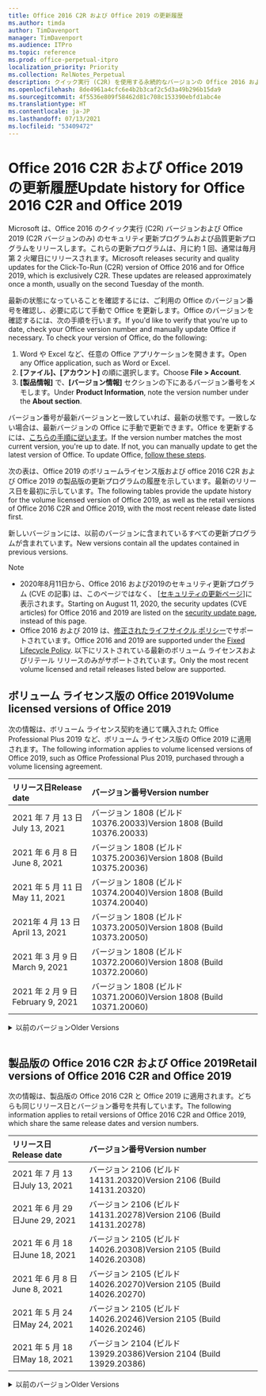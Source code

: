 ```yaml
---
title: Office 2016 C2R および Office 2019 の更新履歴
ms.author: timda
author: TimDavenport
manager: TimDavenport
ms.audience: ITPro
ms.topic: reference
ms.prod: office-perpetual-itpro
localization_priority: Priority
ms.collection: RelNotes_Perpetual
description: クイック実行 (C2R) を使用する永続的なバージョンの Office 2016 および 2019 の更新履歴を IT 技術者に提供します
ms.openlocfilehash: 8de4961a4cfc6e4b2b3caf2c5d3a49b296b15da9
ms.sourcegitcommit: 4f5536e809f58462d81c708c153390ebfd1abc4e
ms.translationtype: HT
ms.contentlocale: ja-JP
ms.lasthandoff: 07/13/2021
ms.locfileid: "53409472"
---
```

# <a name="update-history-for-office-2016-c2r-and-office-2019"></a><span data-ttu-id="38261-103">Office 2016 C2R および Office 2019 の更新履歴</span><span class="sxs-lookup"><span data-stu-id="38261-103">Update history for Office 2016 C2R and Office 2019</span></span>

<span data-ttu-id="38261-p101">Microsoft は、Office 2016 のクイック実行 (C2R) バージョンおよび Office 2019 (C2R バージョンのみ) のセキュリティ更新プログラムおよび品質更新プログラムをリリースします。これらの更新プログラムは、月に約 1 回、通常は毎月第 2 火曜日にリリースされます。</span><span class="sxs-lookup"><span data-stu-id="38261-p101">Microsoft releases security and quality updates for the Click-To-Run (C2R) version of Office 2016 and for Office 2019, which is exclusively C2R. These updates are released approximately once a month, usually on the second Tuesday of the month.</span></span>

<span data-ttu-id="38261-p102">最新の状態になっていることを確認するには、ご利用の Office のバージョン番号を確認し、必要に応じて手動で Office を更新します。Office のバージョンを確認するには、次の手順を行います。</span><span class="sxs-lookup"><span data-stu-id="38261-p102">If you'd like to verify that you're up to date, check your Office version number and manually update Office if necessary. To check your version of Office, do the following:</span></span>

  1.    <span data-ttu-id="38261-108">Word や Excel など、任意の Office アプリケーションを開きます。</span><span class="sxs-lookup"><span data-stu-id="38261-108">Open any Office application, such as Word or Excel.</span></span>
  2.    <span data-ttu-id="38261-109">**[ファイル]、[アカウント]** の順に選択します。</span><span class="sxs-lookup"><span data-stu-id="38261-109">Choose **File > Account**.</span></span>
  3.    <span data-ttu-id="38261-110">**[製品情報]** で、**[バージョン情報]** セクションの下にあるバージョン番号をメモします。</span><span class="sxs-lookup"><span data-stu-id="38261-110">Under **Product Information**, note the version number under the **About section**.</span></span>

<span data-ttu-id="38261-p103">バージョン番号が最新バージョンと一致していれば、最新の状態です。一致しない場合は、最新バージョンの Office に手動で更新できます。Office を更新するには、[こちらの手順に従います](https://support.office.com/article/2ab296f3-7f03-43a2-8e50-46de917611c5)。</span><span class="sxs-lookup"><span data-stu-id="38261-p103">If the version number matches the most current version, you're up to date. If not, you can manually update to get the latest version of Office. To update Office, [follow these steps](https://support.office.com/article/2ab296f3-7f03-43a2-8e50-46de917611c5).</span></span>


<span data-ttu-id="38261-114">次の表は、Office 2019 のボリュームライセンス版および office 2016 C2R および Office 2019 の製品版の更新プログラムの履歴を示しています。最新のリリース日を最初に示しています。</span><span class="sxs-lookup"><span data-stu-id="38261-114">The following tables provide the update history for the volume licensed version of Office 2019, as well as the retail versions of Office 2016 C2R and Office 2019, with the most recent release date listed first.</span></span>

<span data-ttu-id="38261-115">新しいバージョンには、以前のバージョンに含まれているすべての更新プログラムが含まれています。</span><span class="sxs-lookup"><span data-stu-id="38261-115">New versions contain all the updates contained in previous versions.</span></span>


 > [!NOTE]
> - <span data-ttu-id="38261-116">2020年8月11日から、Office 2016 および2019のセキュリティ更新プログラム (CVE の記事) は、このページではなく、 [[セキュリティの更新ページ](./microsoft365-apps-security-updates.md)]に表示されます。</span><span class="sxs-lookup"><span data-stu-id="38261-116">Starting on August 11, 2020, the security updates (CVE articles) for Office 2016 and 2019 are listed on the [security update page](./microsoft365-apps-security-updates.md), instead of this page.</span></span> 
> - <span data-ttu-id="38261-117">Office 2016 および 2019 は、[修正されたライフサイクル ポリシー](/lifecycle/policies/fixed)でサポートされています。</span><span class="sxs-lookup"><span data-stu-id="38261-117">Office 2016 and 2019 are supported under the [Fixed Lifecycle Policy](/lifecycle/policies/fixed).</span></span> <span data-ttu-id="38261-118">以下にリストされている最新のボリューム ライセンスおよびリテール リリースのみがサポートされています。</span><span class="sxs-lookup"><span data-stu-id="38261-118">Only the most recent volume licensed and retail releases listed below are supported.</span></span>


## <a name="volume-licensed-versions-of-office-2019"></a><span data-ttu-id="38261-119">ボリューム ライセンス版の Office 2019</span><span class="sxs-lookup"><span data-stu-id="38261-119">Volume licensed versions of Office 2019</span></span>
<span data-ttu-id="38261-120">次の情報は、ボリューム ライセンス契約を通じて購入された Office Professional Plus 2019 など、ボリューム ライセンス版の Office 2019 に適用されます。</span><span class="sxs-lookup"><span data-stu-id="38261-120">The following information applies to volume licensed versions of Office 2019, such as Office Professional Plus 2019, purchased through a volume licensing agreement.</span></span>

[//]: # (VL テーブルを削除しない 開始)


|<span data-ttu-id="38261-122">**リリース日**</span><span class="sxs-lookup"><span data-stu-id="38261-122">**Release date**</span></span>|<span data-ttu-id="38261-123">**バージョン番号**</span><span class="sxs-lookup"><span data-stu-id="38261-123">**Version number**</span></span>|
|:-----|:-----|
|<span data-ttu-id="38261-124">2021 年 7 月 13 日</span><span class="sxs-lookup"><span data-stu-id="38261-124">July 13, 2021</span></span>|<span data-ttu-id="38261-125">バージョン 1808 (ビルド 10376.20033)</span><span class="sxs-lookup"><span data-stu-id="38261-125">Version 1808 (Build 10376.20033)</span></span>|
|<span data-ttu-id="38261-126">2021 年 6 月 8 日</span><span class="sxs-lookup"><span data-stu-id="38261-126">June 8, 2021</span></span>|<span data-ttu-id="38261-127">バージョン 1808 (ビルド 10375.20036)</span><span class="sxs-lookup"><span data-stu-id="38261-127">Version 1808 (Build 10375.20036)</span></span>|
|<span data-ttu-id="38261-128">2021 年 5 月 11 日</span><span class="sxs-lookup"><span data-stu-id="38261-128">May 11, 2021</span></span>|<span data-ttu-id="38261-129">バージョン 1808 (ビルド 10374.20040)</span><span class="sxs-lookup"><span data-stu-id="38261-129">Version 1808 (Build 10374.20040)</span></span>|
|<span data-ttu-id="38261-130">2021年 4 月 13 日</span><span class="sxs-lookup"><span data-stu-id="38261-130">April 13, 2021</span></span>|<span data-ttu-id="38261-131">バージョン 1808 (ビルド 10373.20050)</span><span class="sxs-lookup"><span data-stu-id="38261-131">Version 1808 (Build 10373.20050)</span></span>|
|<span data-ttu-id="38261-132">2021 年 3 月 9 日</span><span class="sxs-lookup"><span data-stu-id="38261-132">March 9, 2021</span></span>|<span data-ttu-id="38261-133">バージョン 1808 (ビルド 10372.20060)</span><span class="sxs-lookup"><span data-stu-id="38261-133">Version 1808 (Build 10372.20060)</span></span>|
|<span data-ttu-id="38261-134">2021 年 2 月 9 日</span><span class="sxs-lookup"><span data-stu-id="38261-134">February 9, 2021</span></span>|<span data-ttu-id="38261-135">バージョン 1808 (ビルド 10371.20060)</span><span class="sxs-lookup"><span data-stu-id="38261-135">Version 1808 (Build 10371.20060)</span></span>|


[//]: # (VL テーブルを削除しない 終了)

<details>
<summary><span data-ttu-id="38261-137">以前のバージョン</span><span class="sxs-lookup"><span data-stu-id="38261-137">Older Versions</span></span></summary>
 

[//]: # (古い VL テーブルを削除しない 開始)


|<span data-ttu-id="38261-139">**リリース日**</span><span class="sxs-lookup"><span data-stu-id="38261-139">**Release date**</span></span>|<span data-ttu-id="38261-140">**バージョン番号**</span><span class="sxs-lookup"><span data-stu-id="38261-140">**Version number**</span></span>|
|:-----|:-----|
|<span data-ttu-id="38261-141">2021 年 1 月 12 日</span><span class="sxs-lookup"><span data-stu-id="38261-141">January 12, 2021</span></span>|<span data-ttu-id="38261-142">バージョン 1808 (ビルド 10370.20052)</span><span class="sxs-lookup"><span data-stu-id="38261-142">Version 1808 (Build 10370.20052)</span></span>|
|<span data-ttu-id="38261-143">2020年12 月 8 日</span><span class="sxs-lookup"><span data-stu-id="38261-143">December 8, 2020</span></span>|<span data-ttu-id="38261-144">バージョン 1808 (ビルド 10369.20032)</span><span class="sxs-lookup"><span data-stu-id="38261-144">Version 1808 (Build 10369.20032)</span></span>|
|<span data-ttu-id="38261-145">2020 年 11 月 10 日</span><span class="sxs-lookup"><span data-stu-id="38261-145">November 10, 2020</span></span>|<span data-ttu-id="38261-146">バージョン 1808 (ビルド 10368.20035)</span><span class="sxs-lookup"><span data-stu-id="38261-146">Version 1808 (Build 10368.20035)</span></span>|
|<span data-ttu-id="38261-147">2020 年 10 月 13 日</span><span class="sxs-lookup"><span data-stu-id="38261-147">October 13, 2020</span></span>|<span data-ttu-id="38261-148">バージョン 1808 (ビルド 10367.20048)</span><span class="sxs-lookup"><span data-stu-id="38261-148">Version 1808 (Build 10367.20048)</span></span>|
|<span data-ttu-id="38261-149">2020 年 9 月 8 日</span><span class="sxs-lookup"><span data-stu-id="38261-149">September 8, 2020</span></span>|<span data-ttu-id="38261-150">バージョン 1808 (ビルド 10366.20016)</span><span class="sxs-lookup"><span data-stu-id="38261-150">Version 1808 (Build 10366.20016)</span></span>|
|<span data-ttu-id="38261-151">2020 年 8 月 11 日</span><span class="sxs-lookup"><span data-stu-id="38261-151">August 11, 2020</span></span>|<span data-ttu-id="38261-152">バージョン 1808 (ビルド 10364.20059)</span><span class="sxs-lookup"><span data-stu-id="38261-152">Version 1808 (Build 10364.20059)</span></span>|
|<span data-ttu-id="38261-153">2020 年 7 月 14 日</span><span class="sxs-lookup"><span data-stu-id="38261-153">July 14, 2020</span></span>   |<span data-ttu-id="38261-154">バージョン 1808 (ビルド 10363.20015)</span><span class="sxs-lookup"><span data-stu-id="38261-154">Version 1808 (Build 10363.20015)</span></span>  |
|<span data-ttu-id="38261-155">2020 年 6 月 9 日</span><span class="sxs-lookup"><span data-stu-id="38261-155">June 9, 2020</span></span>   |<span data-ttu-id="38261-156">バージョン 1808 (ビルド 10361.20002)</span><span class="sxs-lookup"><span data-stu-id="38261-156">Version 1808 (Build 10361.20002)</span></span>  |
|<span data-ttu-id="38261-157">2020 年 5 月 12 日</span><span class="sxs-lookup"><span data-stu-id="38261-157">May 12, 2020</span></span>   |<span data-ttu-id="38261-158">バージョン 1808 (ビルド 10359.20023)</span><span class="sxs-lookup"><span data-stu-id="38261-158">Version 1808 (Build 10359.20023)</span></span>  |
|<span data-ttu-id="38261-159">2020 年 4 月 14 日</span><span class="sxs-lookup"><span data-stu-id="38261-159">April 14, 2020</span></span>   |<span data-ttu-id="38261-160">バージョン 1808 (ビルド 10358.20061)</span><span class="sxs-lookup"><span data-stu-id="38261-160">Version 1808 (Build 10358.20061)</span></span>  |
|<span data-ttu-id="38261-161">2020 年 3 月 10 日</span><span class="sxs-lookup"><span data-stu-id="38261-161">March 10, 2020</span></span>   |<span data-ttu-id="38261-162">バージョン 1808 (ビルド 10357.20081)</span><span class="sxs-lookup"><span data-stu-id="38261-162">Version 1808 (Build 10357.20081)</span></span>  |
|<span data-ttu-id="38261-163">2020 年 2 月 11 日</span><span class="sxs-lookup"><span data-stu-id="38261-163">February 11, 2020</span></span>   |<span data-ttu-id="38261-164">バージョン 1808 (ビルド 10356.20006)</span><span class="sxs-lookup"><span data-stu-id="38261-164">Version 1808 (Build 10356.20006)</span></span>  |


[//]: # (古い VL テーブルを削除しない 終了)

</details>


<br/>

## <a name="retail-versions-of-office-2016-c2r-and-office-2019"></a><span data-ttu-id="38261-166">製品版の Office 2016 C2R および Office 2019</span><span class="sxs-lookup"><span data-stu-id="38261-166">Retail versions of Office 2016 C2R and Office 2019</span></span>
<span data-ttu-id="38261-167">次の情報は、製品版の Office 2016 C2R と Office 2019 に適用されます。どちらも同じリリース日とバージョン番号を共有しています。</span><span class="sxs-lookup"><span data-stu-id="38261-167">The following information applies to retail versions of Office 2016 C2R and Office 2019, which share the same release dates and version numbers.</span></span>

[//]: # (リテール テーブルを削除しない 開始)


|<span data-ttu-id="38261-169">**リリース日**</span><span class="sxs-lookup"><span data-stu-id="38261-169">**Release date**</span></span>|<span data-ttu-id="38261-170">**バージョン番号**</span><span class="sxs-lookup"><span data-stu-id="38261-170">**Version number**</span></span>|
|:-----|:-----|
|<span data-ttu-id="38261-171">2021 年 7 月 13 日</span><span class="sxs-lookup"><span data-stu-id="38261-171">July 13, 2021</span></span>|<span data-ttu-id="38261-172">バージョン 2106 (ビルド 14131.20320)</span><span class="sxs-lookup"><span data-stu-id="38261-172">Version 2106 (Build 14131.20320)</span></span>|
|<span data-ttu-id="38261-173">2021 年 6 月 29 日</span><span class="sxs-lookup"><span data-stu-id="38261-173">June 29, 2021</span></span>|<span data-ttu-id="38261-174">バージョン 2106 (ビルド 14131.20278)</span><span class="sxs-lookup"><span data-stu-id="38261-174">Version 2106 (Build 14131.20278)</span></span>|
|<span data-ttu-id="38261-175">2021 年 6 月 18 日</span><span class="sxs-lookup"><span data-stu-id="38261-175">June 18, 2021</span></span>|<span data-ttu-id="38261-176">バージョン 2105 (ビルド 14026.20308)</span><span class="sxs-lookup"><span data-stu-id="38261-176">Version 2105 (Build 14026.20308)</span></span>|
|<span data-ttu-id="38261-177">2021 年 6 月 8 日</span><span class="sxs-lookup"><span data-stu-id="38261-177">June 8, 2021</span></span>|<span data-ttu-id="38261-178">バージョン 2105 (ビルド 14026.20270)</span><span class="sxs-lookup"><span data-stu-id="38261-178">Version 2105 (Build 14026.20270)</span></span>|
|<span data-ttu-id="38261-179">2021 年 5 月 24 日</span><span class="sxs-lookup"><span data-stu-id="38261-179">May 24, 2021</span></span>|<span data-ttu-id="38261-180">バージョン 2105 (ビルド 14026.20246)</span><span class="sxs-lookup"><span data-stu-id="38261-180">Version 2105 (Build 14026.20246)</span></span>|
|<span data-ttu-id="38261-181">2021 年 5 月 18 日</span><span class="sxs-lookup"><span data-stu-id="38261-181">May 18, 2021</span></span>|<span data-ttu-id="38261-182">バージョン 2104 (ビルド 13929.20386)</span><span class="sxs-lookup"><span data-stu-id="38261-182">Version 2104 (Build 13929.20386)</span></span>|


[//]: # (リテール テーブルを削除しない 終了)

<details>
<summary><span data-ttu-id="38261-184">以前のバージョン</span><span class="sxs-lookup"><span data-stu-id="38261-184">Older Versions</span></span></summary>
 

[//]: # (古いリテール テーブルを削除しない 開始)


|<span data-ttu-id="38261-186">**リリース日**</span><span class="sxs-lookup"><span data-stu-id="38261-186">**Release date**</span></span>|<span data-ttu-id="38261-187">**バージョン番号**</span><span class="sxs-lookup"><span data-stu-id="38261-187">**Version number**</span></span>|
|:-----|:-----|
|<span data-ttu-id="38261-188">2021 年 5 月 11 日</span><span class="sxs-lookup"><span data-stu-id="38261-188">May 11, 2021</span></span>|<span data-ttu-id="38261-189">バージョン 2104 (ビルド 13929.20372)</span><span class="sxs-lookup"><span data-stu-id="38261-189">Version 2104 (Build 13929.20372)</span></span>|
|<span data-ttu-id="38261-190">2021 年 4 月 29 日</span><span class="sxs-lookup"><span data-stu-id="38261-190">April 29, 2021</span></span>|<span data-ttu-id="38261-191">バージョン 2104 (ビルド 13929.20296)</span><span class="sxs-lookup"><span data-stu-id="38261-191">Version 2104 (Build 13929.20296)</span></span>|
|<span data-ttu-id="38261-192">2021 年 4 月 23 日</span><span class="sxs-lookup"><span data-stu-id="38261-192">April 23, 2021</span></span>|<span data-ttu-id="38261-193">バージョン 2103 (ビルド 13901.20462)</span><span class="sxs-lookup"><span data-stu-id="38261-193">Version 2103 (Build 13901.20462)</span></span>|
|<span data-ttu-id="38261-194">2021年 4 月 13 日</span><span class="sxs-lookup"><span data-stu-id="38261-194">April 13, 2021</span></span>|<span data-ttu-id="38261-195">バージョン 2103 (ビルド 13901.20400)</span><span class="sxs-lookup"><span data-stu-id="38261-195">Version 2103 (Build 13901.20400)</span></span>|
|<span data-ttu-id="38261-196">2021 年 4 月 2 日</span><span class="sxs-lookup"><span data-stu-id="38261-196">April 2, 2021</span></span>|<span data-ttu-id="38261-197">バージョン 2103 (ビルド 13901.20336)</span><span class="sxs-lookup"><span data-stu-id="38261-197">Version 2103 (Build 13901.20336)</span></span>|
|<span data-ttu-id="38261-198">2021 年 3 月 30 日</span><span class="sxs-lookup"><span data-stu-id="38261-198">March 30, 2021</span></span>|<span data-ttu-id="38261-199">バージョン 2103 (ビルド 13901.20312)</span><span class="sxs-lookup"><span data-stu-id="38261-199">Version 2103 (Build 13901.20312)</span></span>|
|<span data-ttu-id="38261-200">2021 年 3 月 18 日</span><span class="sxs-lookup"><span data-stu-id="38261-200">March 18, 2021</span></span>|<span data-ttu-id="38261-201">バージョン 2102 (ビルド 13801.20360)</span><span class="sxs-lookup"><span data-stu-id="38261-201">Version 2102 (Build 13801.20360)</span></span>|
|<span data-ttu-id="38261-202">2021 年 3 月 9 日</span><span class="sxs-lookup"><span data-stu-id="38261-202">March 9, 2021</span></span>|<span data-ttu-id="38261-203">バージョン 2102 (ビルド 13801.20294)</span><span class="sxs-lookup"><span data-stu-id="38261-203">Version 2102 (Build 13801.20294)</span></span>|
|<span data-ttu-id="38261-204">2021 年 3 月 1 日</span><span class="sxs-lookup"><span data-stu-id="38261-204">March 1, 2021</span></span>|<span data-ttu-id="38261-205">バージョン 2102 (ビルド 13801.20266)</span><span class="sxs-lookup"><span data-stu-id="38261-205">Version 2102 (Build 13801.20266)</span></span>|
|<span data-ttu-id="38261-206">2021 年 2 月 16 日</span><span class="sxs-lookup"><span data-stu-id="38261-206">February 16, 2021</span></span>|<span data-ttu-id="38261-207">バージョン 2101 (ビルド 13628.20448)</span><span class="sxs-lookup"><span data-stu-id="38261-207">Version 2101 (Build 13628.20448)</span></span>|
|<span data-ttu-id="38261-208">2021 年 2 月 9 日</span><span class="sxs-lookup"><span data-stu-id="38261-208">February 9, 2021</span></span>|<span data-ttu-id="38261-209">バージョン 2101 (ビルド 13628.20380)</span><span class="sxs-lookup"><span data-stu-id="38261-209">Version 2101 (Build 13628.20380)</span></span>|
|<span data-ttu-id="38261-210">2021 年 1 月 26 日</span><span class="sxs-lookup"><span data-stu-id="38261-210">January 26, 2021</span></span>|<span data-ttu-id="38261-211">バージョン 2101 (ビルド 13628.20274)</span><span class="sxs-lookup"><span data-stu-id="38261-211">Version 2101 (Build 13628.20274)</span></span>|
|<span data-ttu-id="38261-212">2021 年 1 月 21 日</span><span class="sxs-lookup"><span data-stu-id="38261-212">January 21, 2021</span></span>|<span data-ttu-id="38261-213">バージョン 2012 (ビルド 13530.20440)</span><span class="sxs-lookup"><span data-stu-id="38261-213">Version 2012 (Build 13530.20440)</span></span>|
|<span data-ttu-id="38261-214">2021 年 1 月 12 日</span><span class="sxs-lookup"><span data-stu-id="38261-214">January 12, 2021</span></span>|<span data-ttu-id="38261-215">バージョン 2012 (ビルド 13530.20376)</span><span class="sxs-lookup"><span data-stu-id="38261-215">Version 2012 (Build 13530.20376)</span></span>|
|<span data-ttu-id="38261-216">2021 年 1 月 5 日</span><span class="sxs-lookup"><span data-stu-id="38261-216">January 5, 2021</span></span>|<span data-ttu-id="38261-217">バージョン 2012 (ビルド 13530.20316)</span><span class="sxs-lookup"><span data-stu-id="38261-217">Version 2012 (Build 13530.20316)</span></span>|
|<span data-ttu-id="38261-218">2020 年 12 月 21 日</span><span class="sxs-lookup"><span data-stu-id="38261-218">December 21, 2020</span></span>|<span data-ttu-id="38261-219">バージョン 2011 (ビルド 13426.20404)</span><span class="sxs-lookup"><span data-stu-id="38261-219">Version 2011 (Build 13426.20404)</span></span>|
|<span data-ttu-id="38261-220">2020年12 月 8 日</span><span class="sxs-lookup"><span data-stu-id="38261-220">December 8, 2020</span></span>|<span data-ttu-id="38261-221">バージョン 2011 (ビルド 13426.20332)</span><span class="sxs-lookup"><span data-stu-id="38261-221">Version 2011 (Build 13426.20332)</span></span>|
|<span data-ttu-id="38261-222">2020 年 12 月 2 日</span><span class="sxs-lookup"><span data-stu-id="38261-222">December 2, 2020</span></span>|<span data-ttu-id="38261-223">バージョン 2011 (ビルド 13426.20308)</span><span class="sxs-lookup"><span data-stu-id="38261-223">Version 2011 (Build 13426.20308)</span></span>|
|<span data-ttu-id="38261-224">2020 年 11 月 30 日</span><span class="sxs-lookup"><span data-stu-id="38261-224">November 30, 2020</span></span>|<span data-ttu-id="38261-225">バージョン 2011 (ビルド 13426.20294)</span><span class="sxs-lookup"><span data-stu-id="38261-225">Version 2011 (Build 13426.20294)</span></span>|
|<span data-ttu-id="38261-226">2020 年 11 月 23 日</span><span class="sxs-lookup"><span data-stu-id="38261-226">November 23, 2020</span></span>|<span data-ttu-id="38261-227">バージョン 2011 (ビルド 13426.20274)</span><span class="sxs-lookup"><span data-stu-id="38261-227">Version 2011 (Build 13426.20274)</span></span>|
|<span data-ttu-id="38261-228">2020 年 11 月 17 日</span><span class="sxs-lookup"><span data-stu-id="38261-228">November 17, 2020</span></span>|<span data-ttu-id="38261-229">バージョン 2010 (ビルド 13328.20408)</span><span class="sxs-lookup"><span data-stu-id="38261-229">Version 2010 (Build 13328.20408)</span></span>|
|<span data-ttu-id="38261-230">2020 年 11 月 10 日</span><span class="sxs-lookup"><span data-stu-id="38261-230">November 10, 2020</span></span>|<span data-ttu-id="38261-231">バージョン 2010 (ビルド 13328.20356)</span><span class="sxs-lookup"><span data-stu-id="38261-231">Version 2010 (Build 13328.20356)</span></span>|
|<span data-ttu-id="38261-232">2020 年 10 月 27 日</span><span class="sxs-lookup"><span data-stu-id="38261-232">October 27, 2020</span></span>|<span data-ttu-id="38261-233">バージョン 2010 (ビルド 13328.20292)</span><span class="sxs-lookup"><span data-stu-id="38261-233">Version 2010 (Build 13328.20292)</span></span>|
|<span data-ttu-id="38261-234">2020 年 10 月 21 日</span><span class="sxs-lookup"><span data-stu-id="38261-234">October 21, 2020</span></span>|<span data-ttu-id="38261-235">バージョン 2009 (ビルド 13231.20418)</span><span class="sxs-lookup"><span data-stu-id="38261-235">Version 2009 (Build 13231.20418)</span></span>|
|<span data-ttu-id="38261-236">2020 年 10 月 13 日</span><span class="sxs-lookup"><span data-stu-id="38261-236">October 13, 2020</span></span>|<span data-ttu-id="38261-237">バージョン 2009 (ビルド 13231.20390)</span><span class="sxs-lookup"><span data-stu-id="38261-237">Version 2009 (Build 13231.20390)</span></span>|
|<span data-ttu-id="38261-238">2020 年 10 月 8 日</span><span class="sxs-lookup"><span data-stu-id="38261-238">October 8, 2020</span></span>|<span data-ttu-id="38261-239">バージョン 2009 (ビルド 13231.20368)</span><span class="sxs-lookup"><span data-stu-id="38261-239">Version 2009 (Build 13231.20368)</span></span>|
|<span data-ttu-id="38261-240">2020 年 9 月 28日</span><span class="sxs-lookup"><span data-stu-id="38261-240">September 28, 2020</span></span>|<span data-ttu-id="38261-241">バージョン 2009 (ビルド 13231.20262)</span><span class="sxs-lookup"><span data-stu-id="38261-241">Version 2009 (Build 13231.20262)</span></span>|
|<span data-ttu-id="38261-242">2020 年 9 月 22 日</span><span class="sxs-lookup"><span data-stu-id="38261-242">September 22, 2020</span></span>|<span data-ttu-id="38261-243">バージョン 2008 (ビルド 13127.20508)</span><span class="sxs-lookup"><span data-stu-id="38261-243">Version 2008 (Build 13127.20508)</span></span>|
|<span data-ttu-id="38261-244">2020 年 9 月 09 日</span><span class="sxs-lookup"><span data-stu-id="38261-244">September 9, 2020</span></span>|<span data-ttu-id="38261-245">バージョン 2008 (ビルド13127.20408)</span><span class="sxs-lookup"><span data-stu-id="38261-245">Version 2008 (Build 13127.20408)</span></span>|
|<span data-ttu-id="38261-246">2020 年 8 月 31 日</span><span class="sxs-lookup"><span data-stu-id="38261-246">August 31, 2020</span></span>|<span data-ttu-id="38261-247">バージョン 2008 (ビルド 13127.20296)</span><span class="sxs-lookup"><span data-stu-id="38261-247">Version 2008 (Build 13127.20296)</span></span>|
|<span data-ttu-id="38261-248">2020 年 8 月 25 日</span><span class="sxs-lookup"><span data-stu-id="38261-248">August 25, 2020</span></span>|<span data-ttu-id="38261-249">バージョン 2007 (ビルド 13029.20460)</span><span class="sxs-lookup"><span data-stu-id="38261-249">Version 2007 (Build 13029.20460)</span></span>|
|<span data-ttu-id="38261-250">2020 年 8 月 11 日</span><span class="sxs-lookup"><span data-stu-id="38261-250">August 11, 2020</span></span>|<span data-ttu-id="38261-251">バージョン 2007 (ビルド 13029.20344)</span><span class="sxs-lookup"><span data-stu-id="38261-251">Version 2007 (Build 13029.20344)</span></span>|
|<span data-ttu-id="38261-252">2020 年 7 月 30 日</span><span class="sxs-lookup"><span data-stu-id="38261-252">July 30, 2020</span></span>|<span data-ttu-id="38261-253">バージョン 2007 (ビルド 13029.20308)</span><span class="sxs-lookup"><span data-stu-id="38261-253">Version 2007 (Build 13029.20308)</span></span>  |
|<span data-ttu-id="38261-254">2020 年 7 月 28 日</span><span class="sxs-lookup"><span data-stu-id="38261-254">July 28, 2020</span></span>|<span data-ttu-id="38261-255">バージョン 2006 (ビルド 13001.20498)</span><span class="sxs-lookup"><span data-stu-id="38261-255">Version 2006 (Build 13001.20498)</span></span>  |
|<span data-ttu-id="38261-256">2020 年 7 月 14 日</span><span class="sxs-lookup"><span data-stu-id="38261-256">July 14, 2020</span></span>|<span data-ttu-id="38261-257">バージョン 2006 (ビルド 13001.20384)</span><span class="sxs-lookup"><span data-stu-id="38261-257">Version 2006 (Build 13001.20384)</span></span>  |
|<span data-ttu-id="38261-258">2020 年 6 月 30 日</span><span class="sxs-lookup"><span data-stu-id="38261-258">June 30, 2020</span></span>|<span data-ttu-id="38261-259">バージョン 2006 (ビルド 13001.20266)</span><span class="sxs-lookup"><span data-stu-id="38261-259">Version 2006 (Build 13001.20266)</span></span>  |
|<span data-ttu-id="38261-260">2020 年 6 月 24 日</span><span class="sxs-lookup"><span data-stu-id="38261-260">June 24, 2020</span></span>|<span data-ttu-id="38261-261">バージョン 2005 (ビルド 12827.20470)</span><span class="sxs-lookup"><span data-stu-id="38261-261">Version 2005 (Build 12827.20470)</span></span>  |
|<span data-ttu-id="38261-262">2020 年 6 月 9 日</span><span class="sxs-lookup"><span data-stu-id="38261-262">June 9, 2020</span></span>|<span data-ttu-id="38261-263">バージョン 2005 (ビルド 12827.20336)</span><span class="sxs-lookup"><span data-stu-id="38261-263">Version 2005 (Build 12827.20336)</span></span>  |
|<span data-ttu-id="38261-264">2020 年 6 月 2 日</span><span class="sxs-lookup"><span data-stu-id="38261-264">June 2, 2020</span></span>|<span data-ttu-id="38261-265">バージョン 2005 (ビルド 12827.20268)</span><span class="sxs-lookup"><span data-stu-id="38261-265">Version 2005 (Build 12827.20268)</span></span>  |
|<span data-ttu-id="38261-266">2020 年 5 月21日</span><span class="sxs-lookup"><span data-stu-id="38261-266">May 21, 2020</span></span>|<span data-ttu-id="38261-267">バージョン 2004 (ビルド12730.20352)</span><span class="sxs-lookup"><span data-stu-id="38261-267">Version 2004 (Build 12730.20352)</span></span>  |
|<span data-ttu-id="38261-268">2020 年 5 月 12 日</span><span class="sxs-lookup"><span data-stu-id="38261-268">May 12, 2020</span></span>|<span data-ttu-id="38261-269">バージョン 2004 (ビルド 12730.20270)</span><span class="sxs-lookup"><span data-stu-id="38261-269">Version 2004 (Build 12730.20270)</span></span>  |
|<span data-ttu-id="38261-270">2020 年 5 月 4 日</span><span class="sxs-lookup"><span data-stu-id="38261-270">May 4, 2020</span></span>|<span data-ttu-id="38261-271">バージョン 2004 (ビルド 12730.20250)</span><span class="sxs-lookup"><span data-stu-id="38261-271">Version 2004 (Build 12730.20250)</span></span>  |
|<span data-ttu-id="38261-272">2020 年 4 月 29 日</span><span class="sxs-lookup"><span data-stu-id="38261-272">April 29, 2020</span></span>|<span data-ttu-id="38261-273">バージョン 2004 (ビルド 12730.20236)</span><span class="sxs-lookup"><span data-stu-id="38261-273">Version 2004 (Build 12730.20236)</span></span>  |
|<span data-ttu-id="38261-274">2020 年 4 月 15 日</span><span class="sxs-lookup"><span data-stu-id="38261-274">April 15, 2020</span></span>|<span data-ttu-id="38261-275">バージョン 2003 (ビルド 12624.20466)</span><span class="sxs-lookup"><span data-stu-id="38261-275">Version 2003 (Build 12624.20466)</span></span>  |
|<span data-ttu-id="38261-276">2020 年 4 月 14 日</span><span class="sxs-lookup"><span data-stu-id="38261-276">April 14, 2020</span></span>|<span data-ttu-id="38261-277">バージョン 2003 (ビルド 12624.20442)</span><span class="sxs-lookup"><span data-stu-id="38261-277">Version 2003 (Build 12624.20442)</span></span>  |
|<span data-ttu-id="38261-278">2020 年 3 月 31 日</span><span class="sxs-lookup"><span data-stu-id="38261-278">March 31, 2020</span></span>|<span data-ttu-id="38261-279">バージョン 2003 (ビルド 12624.20382)</span><span class="sxs-lookup"><span data-stu-id="38261-279">Version 2003 (Build 12624.20382)</span></span>  |
|<span data-ttu-id="38261-280">2020 年 3 月 25 日</span><span class="sxs-lookup"><span data-stu-id="38261-280">March 25, 2020</span></span>|<span data-ttu-id="38261-281">バージョン 2003 (ビルド 12624.20320)</span><span class="sxs-lookup"><span data-stu-id="38261-281">Version 2003 (Build 12624.20320)</span></span>  |
|<span data-ttu-id="38261-282">2020 年 3 月 10 日</span><span class="sxs-lookup"><span data-stu-id="38261-282">March 10, 2020</span></span>|<span data-ttu-id="38261-283">バージョン 2002 (ビルド 12527.20278)</span><span class="sxs-lookup"><span data-stu-id="38261-283">Version 2002 (Build 12527.20278)</span></span>  |
|<span data-ttu-id="38261-284">2020 年 3 月 1 日</span><span class="sxs-lookup"><span data-stu-id="38261-284">March 1, 2020</span></span>   |<span data-ttu-id="38261-285">バージョン 2002 (ビルド 12527.20242)</span><span class="sxs-lookup"><span data-stu-id="38261-285">Version 2002 (Build 12527.20242)</span></span>  |


[//]: # (古いリテール テーブルを削除しない 終了)


</details>